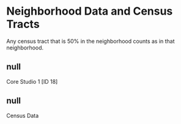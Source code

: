 # Neighborhood Data and Census Tracts

Any census tract that is 50% in the neighborhood counts as in that neighborhood. 

## null

Core Studio 1 [ID 18]

## null

Census
Data

